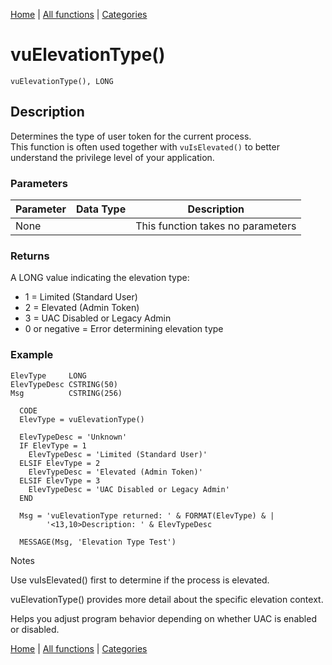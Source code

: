 [Home](../index.md) | [All functions](index.md) | [Categories](../categories/index.md)

# vuElevationType()

```Prototype
vuElevationType(), LONG
```


## Description
Determines the type of user token for the current process.  
This function is often used together with `vuIsElevated()` to better understand the privilege level of your application.

### Parameters

| Parameter | Data Type | Description |
|-----------|-----------|-------------|
| None      |          | This function takes no parameters |

### Returns
A LONG value indicating the elevation type:  
- 1 = Limited (Standard User)  
- 2 = Elevated (Admin Token)  
- 3 = UAC Disabled or Legacy Admin  
- 0 or negative = Error determining elevation type  

### Example

```Clarion
ElevType     LONG
ElevTypeDesc CSTRING(50)
Msg          CSTRING(256)

  CODE
  ElevType = vuElevationType()

  ElevTypeDesc = 'Unknown'
  IF ElevType = 1
    ElevTypeDesc = 'Limited (Standard User)'
  ELSIF ElevType = 2
    ElevTypeDesc = 'Elevated (Admin Token)'
  ELSIF ElevType = 3
    ElevTypeDesc = 'UAC Disabled or Legacy Admin'
  END

  Msg = 'vuElevationType returned: ' & FORMAT(ElevType) & |
        '<13,10>Description: ' & ElevTypeDesc

  MESSAGE(Msg, 'Elevation Type Test')

```
Notes

Use vuIsElevated() first to determine if the process is elevated.

vuElevationType() provides more detail about the specific elevation context.

Helps you adjust program behavior depending on whether UAC is enabled or disabled.

[Home](../index.md) | [All functions](index.md) | [Categories](../categories/index.md)
